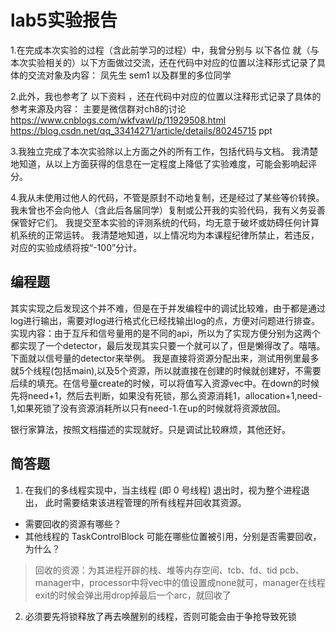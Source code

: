# lab5实验报告

1.在完成本次实验的过程（含此前学习的过程）中，我曾分别与 以下各位 就（与本次实验相关的）以下方面做过交流，还在代码中对应的位置以注释形式记录了具体的交流对象及内容：
凤先生 sem1
以及群里的多位同学

2.此外，我也参考了 以下资料 ，还在代码中对应的位置以注释形式记录了具体的参考来源及内容：
主要是微信群对ch8的讨论
<https://www.cnblogs.com/wkfvawl/p/11929508.html>
<https://blog.csdn.net/qq_33414271/article/details/80245715>
ppt

3.我独立完成了本次实验除以上方面之外的所有工作，包括代码与文档。 我清楚地知道，从以上方面获得的信息在一定程度上降低了实验难度，可能会影响起评分。

4.我从未使用过他人的代码，不管是原封不动地复制，还是经过了某些等价转换。 我未曾也不会向他人（含此后各届同学）复制或公开我的实验代码，我有义务妥善保管好它们。 我提交至本实验的评测系统的代码，均无意于破坏或妨碍任何计算机系统的正常运转。 我清楚地知道，以上情况均为本课程纪律所禁止，若违反，对应的实验成绩将按“-100”分计。

## 编程题

其实实现之后发现这个并不难，但是在于并发编程中的调试比较难，由于都是通过log进行输出，需要对log进行格式化已经找输出log的点，方便对问题进行排查。
实现内容：由于互斥和信号量用的是不同的api，所以为了实现方便分别为这两个都实现了一个detector，最后发现其实只要一个就可以了，但是懒得改了。嘻嘻。下面就以信号量的detector来举例。
我是直接将资源分配出来，测试用例里最多就5个线程(包括main),以及5个资源，所以就直接在创建的时候就创建好，不需要后续的填充。在信号量create的时候，可以将值写入资源vec中。在down的时候先将need+1，然后去判断，如果没有死锁，那么资源消耗1，allocation+1,need-1,如果死锁了没有资源消耗所以只有need-1.在up的时候就将资源放回。

银行家算法，按照文档描述的实现就好。只是调试比较麻烦，其他还好。

## 简答题

1. 在我们的多线程实现中，当主线程 (即 0 号线程) 退出时，视为整个进程退出， 此时需要结束该进程管理的所有线程并回收其资源。

- 需要回收的资源有哪些？
- 其他线程的 TaskControlBlock 可能在哪些位置被引用，分别是否需要回收，为什么？

>回收的资源：为其进程开辟的栈、堆等内存空间、tcb、fd、tid
>pcb、manager中，processor中将vec中的值设置成none就可，manager在线程exit的时候会弹出用drop掉最后一个arc，就回收了

2. 必须要先将锁释放了再去唤醒别的线程，否则可能会由于争抢导致死锁
